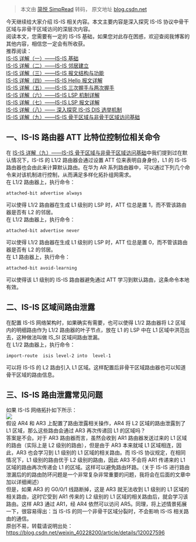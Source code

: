 > 本文由 [简悦 SimpRead](http://ksria.com/simpread/) 转码， 原文地址 [blog.csdn.net](https://blog.csdn.net/weixin_40228200/article/details/120027596)

今天继续给大家介绍 IS-IS 相关内容。本文主要内容是深入探究 IS-IS 协议中骨干区域与非骨干区域访问的深层次内容。  
阅读本文，您需要有一定的 IS-IS 基础，如果您对此存在困惑，欢迎查阅我博客的其他内容，相信您一定会有所收获。  
推荐阅读：  
[IS-IS 详解（一）——IS-IS 基础](https://blog.csdn.net/weixin_40228200/article/details/119927300)  
[IS-IS 详解（二）——IS-IS 邻居建立](https://blog.csdn.net/weixin_40228200/article/details/119954928)  
[IS-IS 详解（三）——IS-IS 报文结构与功能](https://blog.csdn.net/weixin_40228200/article/details/119974141)  
[IS-IS 详解（四）——IS-IS Hello 报文详解](https://blog.csdn.net/weixin_40228200/article/details/119974828)  
[IS-IS 详解（五）——IS-IS 三次握手与两次握手](https://blog.csdn.net/weixin_40228200/article/details/119997450)  
[IS-IS 详解（六）——IS-IS LSP 机制详解](https://blog.csdn.net/weixin_40228200/article/details/120004588)  
[IS-IS 详解（七）——IS-IS LSP 报文详解](https://blog.csdn.net/weixin_40228200/article/details/120018001)  
[IS-IS 详解（八）—— 深入探究 IS-IS DIS 选举机制](https://blog.csdn.net/weixin_40228200/article/details/120026382)  
[IS-IS 详解（九）——IS-IS 骨干区域与非骨干区域访问基础](https://blog.csdn.net/weixin_40228200/article/details/120026758)

一、IS-IS 路由器 ATT 比特位控制位相关命令
--------------------------

在 [IS-IS 详解（九）——IS-IS 骨干区域与非骨干区域访问基础](https://blog.csdn.net/weixin_40228200/article/details/120026758)中我们提到过在默认情况下，IS-IS 的 L1/2 路由器会通过设置 ATT 位来表明自身身份，L1 的 IS-IS 路由器也会由此来计算默认路由。在华为 AR 系列路由器中，可以通过下列几个命令来对该机制进行控制，从而满足多样化拓扑组网需求。  
在 L1/2 路由器上，执行命令：

```
attached-bit advertise always
```

可以使得 L1/2 路由器在生成 L1 级别的 LSP 时，ATT 位总是置 1，而不管该路由器是否有 L2 的邻居。  
在 L1/2 路由器上，执行命令：

```
attached-bit advertise never
```

可以使得 L1/2 路由器在生成 L1 级别的 LSP 时，ATT 位总是置 0，而不管该路由器是否有 L2 的邻居。  
在 L1 路由器上，执行命令：

```
attached-bit avoid-learning
```

可以使得该 L1 级别的 IS-IS 路由器避免通过 ATT 学习到默认路由，这条命令本地有效。

二、IS-IS 区域间路由泄露
---------------

在配置 IS-IS 网络架构时，如果确实有需要，也可以使得 L1/2 路由器将 L2 区域内的明细路由作为 L1/2 路由器的叶子节点，放在 L1 的 LSP 中在 L1 区域中洪范出去，这种做法叫做 IS_SI 区域间路由泄漏。  
在 L1/2 路由器上，执行命令：

```
import-route  isis level-2 into  level-1
```

可以将 IS-IS 的 L2 路由引入 L1 区域。这样配置后非骨干区域路由器也可以知道骨干区域的路由信息。

三、IS-IS 路由泄露常见问题
----------------

如果 IS-IS 网络拓扑如下所示：  
![](https://img-blog.csdnimg.cn/92890b7911a145fd93e8c2c5d556fa35.PNG?x-oss-process=image/watermark,type_ZHJvaWRzYW5zZmFsbGJhY2s,shadow_50,text_Q1NETiBAd2VpeGluXzQwMjI4MjAw,size_20,color_FFFFFF,t_70,g_se,x_16#pic_center)  
假设 AR4 和 AR3 上配置了路由泄露相关操作，AR4 将 L2 区域的路由泄露到了 L1 区域，那么这些路由会通过 AR3 再次传递回 L1 的区域吗？  
答案是不会。对于 AR3 路由器而言，虽然会收到 AR1 路由器发送过来的 L1 区域的路由（实际上是 L2 级别的路由），但是由于 AR3 本来就域 L1 区域相连，因此，AR3 也会学习到 L1 级别的 L1 区域的相关路由。而 IS-IS 协议规定，在相同情况下，L1 级别的路由优于 L2 级别的路由，因此 AR3 不会将 AR1 传递来的 L1 区域的路由再次传递会 L1 的区域。这样可以避免路由环路。（关于 IS-IS 进行路由泄漏后的的路由防环问题是一个非常复杂非常重要的问题，我将会在后面的文章中加以详细阐述）  
但是，如果 AR3 的 G0/0/1 线路断掉，这是 AR3 就无法收到 L1 级别的 L1 区域的相关路由，这时它受到 AR1 传来的 L2 级别的 L1 区域的相关路由后，就会学习该路由。这样 AR3 通过 AR1，经 AR4 依然可以访问 AR5。同理，将上述情景拓展一下，很容易得出：当 IS-IS 的同一个非骨干区域分裂时，不会影响 IS-IS 相关路由的通信。  
原创不易，转载请说明出处：https://blog.csdn.net/weixin_40228200/article/details/120027596